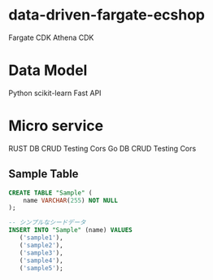 # data-driven-fargate-ecshop

Fargate CDK
Athena CDK

# Data Model
Python
scikit-learn
Fast API

# Micro service
RUST DB CRUD Testing Cors
Go DB CRUD Testing Cors

## Sample Table

```sql
CREATE TABLE "Sample" (
    name VARCHAR(255) NOT NULL
);

-- シンプルなシードデータ
INSERT INTO "Sample" (name) VALUES
   ('sample1'),
   ('sample2'),
   ('sample3'),
   ('sample4'),
   ('sample5');
```





